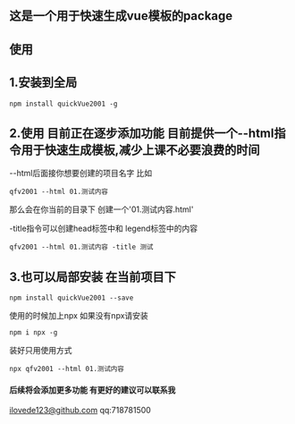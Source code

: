 ## 这是一个用于快速生成vue模板的package
## 使用 
## 1.安装到全局
```
npm install quickVue2001 -g
```
## 2.使用 目前正在逐步添加功能 目前提供一个--html指令用于快速生成模板,减少上课不必要浪费的时间
--html后面接你想要创建的项目名字
比如
```
qfv2001 --html 01.测试内容
```
那么会在你当前的目录下 创建一个'01.测试内容.html'

-title指令可以创建head标签中和 legend标签中的内容
```
qfv2001 --html 01.测试内容 -title 测试
```

## 3.也可以局部安装 在当前项目下 
```
npm install quickVue2001 --save
```
使用的时候加上npx 如果没有npx请安装
```
npm i npx -g 
```
装好只用使用方式
```
npx qfv2001 --html 01.测试内容
```
#### 后续将会添加更多功能 有更好的建议可以联系我
ilovede123@github.com
qq:718781500